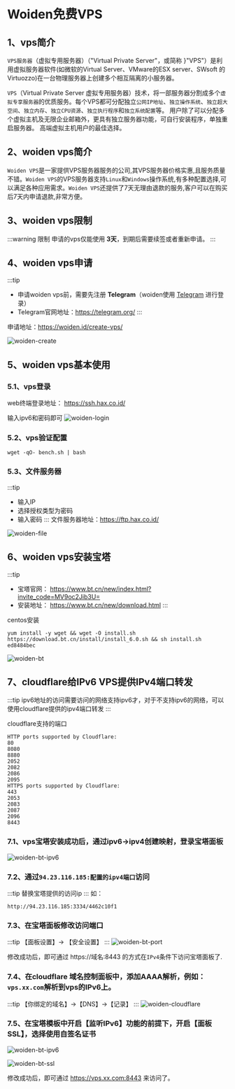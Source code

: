 # Woiden免费VPS

## 1、vps简介
`VPS服务器`（虚拟专用服务器）（"Virtual Private Server"，或简称 }"VPS"）是利用虚拟服务器软件(如微软的Virtual Server、VMware的ESX server、SWsoft 的Virtuozzo)在一台物理服务器上创建多个相互隔离的小服务器。

`VPS`（Virtual Private Server 虚拟专用服务器）技术，将一部服务器分割成多个`虚拟专享服务器`的优质服务。每个VPS都可分配独立`公网IP地址`、`独立操作系统`、`独立超大空间`、`独立内存`、`独立CPU资源`、`独立执行程序`和`独立系统配置`等。 用户除了可以分配多个虚拟主机及无限企业邮箱外，更具有独立服务器功能，可自行安装程序，单独重启服务器。 高端虚拟主机用户的最佳选择。

## 2、woiden vps简介
`Woiden VPS`是一家提供VPS服务器服务的公司,其VPS服务器价格实惠,且服务质量不错。`Woiden VPS`的VPS服务器支持`Linux`和`Windows`操作系统,有多种配置选择,可以满足各种应用需求。`Woiden VPS`还提供了7天无理由退款的服务,客户可以在购买后7天内申请退款,非常方便。

## 3、woiden vps限制
:::warning 限制
申请的vps仅能使用 **3天**，到期后需要续签或者重新申请。
:::

## 4、woiden vps申请
:::tip
- 申请woiden vps前，需要先注册 **Telegram**（woiden使用 [Telegram](https://telegram.org/) 进行登录）
- Telegram官网地址：https://telegram.org/
:::

申请地址：https://woiden.id/create-vps/

![woiden-create](/system/woiden-create.jpg)


## 5、woiden vps基本使用

### 5.1、vps登录

web终端登录地址： https://ssh.hax.co.id/

输入ipv6和密码即可
![woiden-login](/system/woiden-login.jpg)


### 5.2、vps验证配置
```shell
wget -qO- bench.sh | bash
```

### 5.3、文件服务器
:::tip
- 输入IP
- 选择授权类型为密码
- 输入密码
:::
文件服务器地址：https://ftp.hax.co.id/

![woiden-file](/system/woiden-file.jpg)

## 6、woiden vps安装宝塔
:::tip
- 宝塔官网： https://www.bt.cn/new/index.html?invite_code=MV9oc2Jib3U=
- 安装地址： https://www.bt.cn/new/download.html
:::

centos安装
```shell
yum install -y wget && wget -O install.sh https://download.bt.cn/install/install_6.0.sh && sh install.sh ed8484bec
```

![woiden-bt](/system/woiden-bt.jpg)

## 7、cloudflare给IPv6 VPS提供IPv4端口转发
:::tip
ipv6地址的访问需要访问的网络支持ipv6才，对于不支持ipv6的网络，可以使用cloudflare提供的ipv4端口转发
:::

cloudflare支持的端口
```shell
HTTP ports supported by Cloudflare:
80
8080
8880
2052
2082
2086
2095
HTTPS ports supported by Cloudflare:
443
2053
2083
2087
2096
8443
```
### 7.1、vps宝塔安装成功后，通过ipv6->ipv4创建映射，登录宝塔面板
![woiden-bt-ipv6](/system/woiden-bt-ip.jpg)

### 7.2、通过`94.23.116.185:配置的ipv4端口`访问
:::tip
替换宝塔提供的访问ip
:::
如：
```shell
http://94.23.116.185:3334/4462c10f1
```

### 7.3、在宝塔面板修改访问端口
:::tip
  【面板设置】-> 【安全设置】
:::
![woiden-bt-port](/system/woiden-bt-port.jpg)

修改成功后，即可通过 https://域名:8443 的方式在`IPv4`条件下访问宝塔面板了.

### 7.4、在cloudflare 域名控制面板中，添加AAAA解析，例如：`vps.xx.com`解析到vps的IPv6上。
:::tip
【你绑定的域名】->【DNS】->【记录】
:::
![woiden-cloudflare](/system/woiden-cloudflare.jpg)

### 7.5、在宝塔模板中开启【监听IPv6】功能的前提下，开启【面板SSL】，选择使用自签名证书
![woiden-bt-ipv6](/system/woiden-bt-ipv6.jpg)

![woiden-bt-ssl](/system/woiden-bt-ssl.jpg)

修改成功后，即可通过 https://vps.xx.com:8443 来访问了。